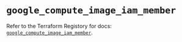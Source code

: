 # `google_compute_image_iam_member`

Refer to the Terraform Registory for docs: [`google_compute_image_iam_member`](https://registry.terraform.io/providers/hashicorp/google-beta/5.5.0/docs/resources/google_compute_image_iam_member).
